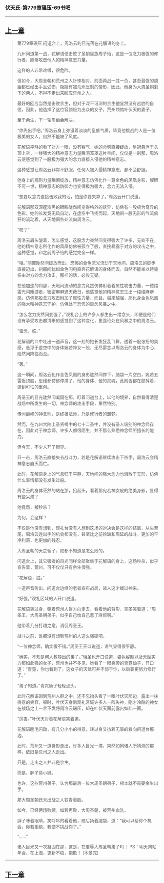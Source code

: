 ### 伏天氏-第779章碾压-69书吧

--------
[上一章](./243546b4b8d2187163f4c3918ae2f7a5.md)
--------


>
>
>
>第779章碾压
>问道台上，周洛云的目光落在花解语的身上。
>
>九州问道第一战，花解语便击败了圣朝皇族周子怡，这是一位念力极强的修行者，能够攻击他人的精神意志力量。
>
>这样的人非常难缠，很危险。
>
>但如今，大周圣朝和荒州之人针锋相对，前面两战一胜一负，甚至最强的周幽都已经出手且受伤，隐隐有被荒州压制的情形，因此，他身为大周圣朝剩下的两人，不得不走出来回应荒州之人。
>
>最好的回应当然是击败余生，但对于深不可测的余生他显然没有战胜的自信，因此，他选择了这位容颜极为出众的女子，荒州领袖叶伏天的妻子。
>
>至于余生，下一轮周幽会解决。
>
>“你先出手吧。”周洛云身上弥漫着淡淡的皇族气质，毕竟他挑战的人是一位极美的女人，自然不能缺了风度。
>
>花解语平静的看了对方一眼，没有客气，她的命魂直接绽放，皇冠悬浮于头顶上空，一缕强大的精神意志力量瞬间笼罩这片空间，仅仅是一刹那，周洛云便感觉到了一股极为强大的念力直接入侵他的精神意志。
>
>这种感觉让周洛云非常不舒服，任何人被入侵精神意志，都不会舒服。
>
>他身上的规则力量瞬间绽放，精神意志仿佛化作一尊金色的凤凰身影，耀眼不可一世，精神意志的防御力也变得极为强大，念力无法入侵。
>
>“想要以念力直接击败我的话，怕是你要失算了。”周洛云开口说道。
>
>花解语那双深邃漆黑的眼眸陡然间变得格外的妖异，仿佛有一股极为奇异的色彩，她的长发竟无风自动，在虚空中飞扬而起，天地间一股无形的气流疯狂的流动着，从天地间各处流向周洛云。
>
>“嗯？”
>
>周洛云眉头皱着，怎么感觉，这股念力突然间变得强大了许多，无处不在，他的精神意志所化作的凤凰仿佛被孤立了般，直接暴露于对方的攻击之中，这种感觉，和之前周子怡的感觉完全一样。
>
>“嗡。”羽翼陡然间绽放而出，恐怖的金色流光流动于天地间，周洛云的脚步直接迈出，刹那间犹如金色闪电直奔花解语的身体而去，自然不能坐以待毙任由对方的念力攻击，那样的话，必败无疑。
>
>在他加速的刹那，天地间流动的念力竟然仿佛附着着属性攻击力量，一缕缕雷光闪耀游走，密密麻麻遮天蔽日，他感觉他的精神意志生出一缕缕麻痹感，仿佛那股念力攻击附加了属性力量，而且，越来越强，那化身金色凤凰的强大精神意志守护，仿佛处于恐怖的雷念风暴之中。
>
>“怎么念力突然间变强了。”观礼台上的许多人都生出一缕念头，即便是他们没有承受攻击都清晰的感觉到了这种变化，更遑论处在风暴之中的周洛云。
>
>“雷念，临。”
>
>花解语的口中吐出一道声音，这一刻的她长发狂乱飞舞，透着一股张扬的美感，悬浮于虚空中的身体宛若神女一般，无尽雷念以周洛云的身体为中心，陡然间降临而至。
>
>“轰。”
>
>这一瞬间，周洛云化作金色凤凰的身影陡然间停下，脑袋一片空白，宛若五雷轰顶般，思维都仿佛停滞了，他的身体、他的灵魂，此刻皆都在颤抖着，遭到可怕的重创。
>
>周圣王的目光陡然间凝固在那，盯着问道台上，以他的境界，自然看得清楚战场中所发生的一切，神念师的攻击手段，果然特别。
>
>传闻巅峰的神念师，是终极法师，乃是修行者的噩梦。
>
>然而，在九州大陆上圣贤榜中的七十二圣中，并没有圣人级别的神念师存在，因此对于神念师，许多人都很陌生，并不那么熟悉神念师所擅长的能力。
>
>但今天，不少人开了眼界。
>
>只一击，周洛云直接失去战斗力，若是花解语继续攻击下杀手，周洛云会精神意志崩灭而亡。
>
>此时，花解语身上的气息归于平静，天地间的强大念力也消散于无形，仿佛什么事情都没有发生过般。
>
>周洛云的身体茫然的站在那，抬起头，看着那宛若神女般的绝美身影，显得有些呆滞？
>
>他竟然，被秒杀？
>
>为何，会这样？
>
>不仅是他没有想到，观礼台没有人想到这场的对决会是这样的结局，从头至尾，周洛云连出手的机会都没有，甚至比之前徐缺和周延的战斗，更加的干净利落，也更加的残忍。
>
>大周圣朝的天之骄子，败都不知道是怎么败的。
>
>问道台上，其它强者的目光同样全部聚集于花解语的身上，这场秒杀，似乎宣告着，荒州，可不仅仅只有余生很强。
>
>“花解语，胜。”
>
>一道声音传出，问道台边缘的老者宣布战局，诸人这才缓过神来。
>
>“好强。”观礼区域的人开口说道。
>
>花解语转过身，朝着荒州人群方向走去，看着他的背影，空圣笑着道：“周圣王，大周圣朝弟子，似乎自己给自己惹了麻烦啊。”
>
>他带着几分打趣之意，调侃周圣王。
>
>战斗之前，谁都没有想到荒州的人这么强硬吧。
>
>“一位神念师，确实很不错。”周圣王开口说道，语气显得很平静。
>
>“确实，不知是何人教导出的弟子。”璃圣也开口说道，姿色容颜以及天赋实力都如此强的女子，荒州也并不多见，她看了一眼身旁的青霓仙子，开口道：“青霓，你也看到了，这女子的天赋可并不弱于你，以后要更努力修行了。”
>
>“弟子知道。”青霓仙子轻轻点头。
>
>此时花解语回到荒州人群之中，还不忘抬头看了一眼叶伏天那边，露出一抹得意的笑容，顿时，叶伏天身后观礼区域许多人一阵失神，刚才冷酷的神女在战场之上一言不发将周洛云碾压，却在叶伏天面前露出如此一面。
>
>“厉害。”叶伏天对着花解语笑着道。
>
>花解语睫毛闪动，有几分小小的得意，转过身又彷若无事的看向问道台那边。
>
>此时，荒州又一道身影走出，许多人目光一滞，果然如同诸人所猜测的那样，依旧是荒州之人走出。
>
>只是，走出之人并非是余生。
>
>而是，胖子易小狮。
>
>也许，这些荒州弟子，认为那最后一位大周圣朝弟子，根本就不需要余生出手。
>
>那大周圣朝还未出战之人铁青着脸。
>
>如今，已经两场败绩，如若再败，大周圣朝，被荒州血洗。
>
>胖子眯着眼睛，笑吟吟的看着他，随后扬着脑袋，道：“我可以给你个机会，你若拒绝，我便不挑战你了。”
>
>“……”
>
>诸人目光又一次凝固在那，这是，在羞辱大周圣朝弟子吗！
>PS：明天网站年会，在上海，更新不稳，抱歉！
>(本章完)
>
>

--------
[下一章](./9715595a6df2bcc6a60f60698167c847.md)
--------
